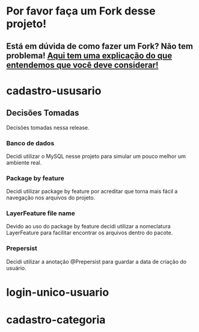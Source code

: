 # Por favor faça um Fork desse projeto!

## Está em dúvida de como fazer um Fork? Não tem problema! [Aqui tem uma explicação do que entendemos que você deve considerar!](https://docs.github.com/en/github/getting-started-with-github/fork-a-repo)

# cadastro-ususario

## Decisões Tomadas

Decisões tomadas nessa release.

### Banco de dados

Decidi utilizar o MySQL nesse projeto para simular um pouco melhor um ambiente real.

### Package by feature

Decidi utilizar package by feature por acreditar que torna mais fácil a navegação nos arquivos do projeto.

### LayerFeature file name

Devido ao uso do package by feature decidi utilizar a nomeclatura LayerFeature para facilitar encontrar os arquivos dentro do pacote.

### Prepersist

Decidi utilizar a anotação @Prepersist para guardar a data de criação do usuário.

# login-unico-usuario

# cadastro-categoria

